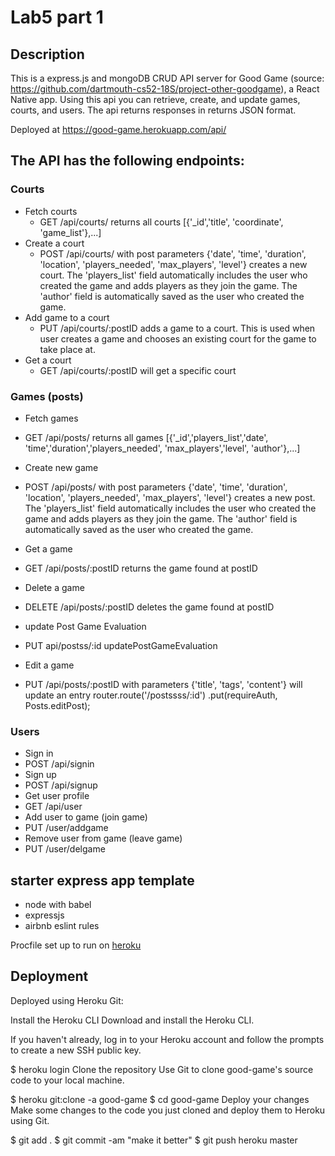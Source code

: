 # Lab5 part 1


## Description
This is a express.js and mongoDB CRUD API server for Good Game (source: https://github.com/dartmouth-cs52-18S/project-other-goodgame), a React Native app. Using this api you can retrieve, create, and update games, courts, and users. The api returns responses in returns JSON format.

Deployed at https://good-game.herokuapp.com/api/ 

## The API has the following endpoints:

### Courts

* Fetch courts
  * GET /api/courts/ returns all courts [{'_id','title', 'coordinate', 'game_list'},...]
* Create a court
  * POST /api/courts/ with post parameters {'date', 'time', 'duration', 'location', 'players_needed', 'max_players', 'level'} creates a new court. The 'players_list' field automatically includes the user who created the game and adds players as they join the game. The 'author' field is automatically saved as the user who created the game.
* Add game to a court
  * PUT /api/courts/:postID adds a game to a court. This is used when user creates a game and chooses an existing court for the game to take place at.
* Get a court 
  * GET /api/courts/:postID will get a specific court

### Games (posts)
* Fetch games
 * GET /api/posts/ returns all games [{'_id','players_list','date', 'time','duration','players_needed', 'max_players','level', 'author'},...]
* Create new game 
 * POST /api/posts/ with post parameters {'date', 'time', 'duration', 'location', 'players_needed', 'max_players', 'level'} creates a new post. The 'players_list' field automatically includes the user who created the game and adds players as they join the game. The 'author' field is automatically saved as the user who created the game.
* Get a game
 * GET /api/posts/:postID returns the game found at postID
* Delete a game
 * DELETE /api/posts/:postID deletes the game found at postID

* update Post Game Evaluation
 * PUT api/postss/:id updatePostGameEvaluation
* Edit a game
 * PUT /api/posts/:postID with parameters {'title', 'tags', 'content'} will update an entry
router.route('/postssss/:id')
  .put(requireAuth, Posts.editPost);

### Users
* Sign in
 * POST /api/signin 
* Sign up 
 * POST /api/signup
* Get user profile
 * GET /api/user 
* Add user to game (join game)
 * PUT /user/addgame
* Remove user from game (leave game)
 * PUT /user/delgame

## starter express app template

* node with babel
* expressjs
* airbnb eslint rules

Procfile set up to run on [heroku](https://devcenter.heroku.com/articles/getting-started-with-nodejs#deploy-the-app)

## Deployment

Deployed using Heroku Git:

Install the Heroku CLI
Download and install the Heroku CLI.

If you haven't already, log in to your Heroku account and follow the prompts to create a new SSH public key.

$ heroku login
Clone the repository
Use Git to clone good-game's source code to your local machine.

$ heroku git:clone -a good-game
$ cd good-game
Deploy your changes
Make some changes to the code you just cloned and deploy them to Heroku using Git.

$ git add .
$ git commit -am "make it better"
$ git push heroku master
